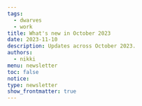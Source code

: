 ```yaml
---
tags:
  - dwarves
  - work
title: What's new in October 2023
date: 2023-11-10
description: Updates across October 2023.
authors:
  - nikki
menu: newsletter
toc: false
notice: 
type: newsletter
show_frontmatter: true
---
```

